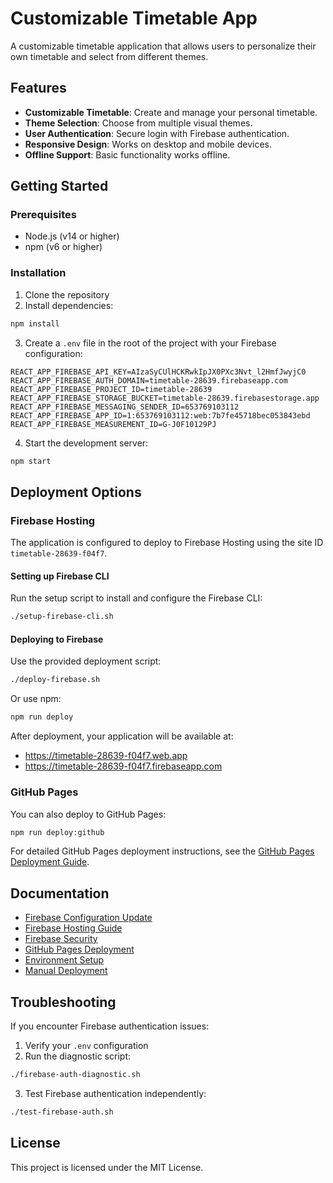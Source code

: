 # Customizable Timetable App

A customizable timetable application that allows users to personalize their own timetable and select from different themes.

## Features

- **Customizable Timetable**: Create and manage your personal timetable.
- **Theme Selection**: Choose from multiple visual themes.
- **User Authentication**: Secure login with Firebase authentication.
- **Responsive Design**: Works on desktop and mobile devices.
- **Offline Support**: Basic functionality works offline.

## Getting Started

### Prerequisites

- Node.js (v14 or higher)
- npm (v6 or higher)

### Installation

1. Clone the repository
2. Install dependencies:

```bash
npm install
```

3. Create a `.env` file in the root of the project with your Firebase configuration:

```
REACT_APP_FIREBASE_API_KEY=AIzaSyCUlHCKRwkIpJX0PXc3Nvt_l2HmfJwyjC0
REACT_APP_FIREBASE_AUTH_DOMAIN=timetable-28639.firebaseapp.com
REACT_APP_FIREBASE_PROJECT_ID=timetable-28639
REACT_APP_FIREBASE_STORAGE_BUCKET=timetable-28639.firebasestorage.app
REACT_APP_FIREBASE_MESSAGING_SENDER_ID=653769103112
REACT_APP_FIREBASE_APP_ID=1:653769103112:web:7b7fe45718bec053843ebd
REACT_APP_FIREBASE_MEASUREMENT_ID=G-J0F10129PJ
```

4. Start the development server:

```bash
npm start
```

## Deployment Options

### Firebase Hosting

The application is configured to deploy to Firebase Hosting using the site ID `timetable-28639-f04f7`.

#### Setting up Firebase CLI

Run the setup script to install and configure the Firebase CLI:

```bash
./setup-firebase-cli.sh
```

#### Deploying to Firebase

Use the provided deployment script:

```bash
./deploy-firebase.sh
```

Or use npm:

```bash
npm run deploy
```

After deployment, your application will be available at:
- https://timetable-28639-f04f7.web.app
- https://timetable-28639-f04f7.firebaseapp.com

### GitHub Pages

You can also deploy to GitHub Pages:

```bash
npm run deploy:github
```

For detailed GitHub Pages deployment instructions, see the [GitHub Pages Deployment Guide](GITHUB_PAGES_DEPLOYMENT.md).

## Documentation

- [Firebase Configuration Update](FIREBASE_CONFIG_UPDATE.md)
- [Firebase Hosting Guide](FIREBASE_HOSTING_GUIDE.md)
- [Firebase Security](FIREBASE_SECURITY.md)
- [GitHub Pages Deployment](GITHUB_PAGES_DEPLOYMENT.md)
- [Environment Setup](ENV_SETUP.md)
- [Manual Deployment](MANUAL_DEPLOYMENT.md)

## Troubleshooting

If you encounter Firebase authentication issues:

1. Verify your `.env` configuration 
2. Run the diagnostic script:
```bash
./firebase-auth-diagnostic.sh
```
3. Test Firebase authentication independently:
```bash
./test-firebase-auth.sh
```

## License

This project is licensed under the MIT License.
